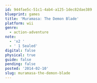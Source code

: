 ```yaml
---
id: 944fae5c-51c1-4ab4-a125-1dec82dae389
blueprint: games
title: 'Muramasa: The Demon Blade'
platform: wii
genre:
  - action-adventure
note:
  - 'x2 '
  - ' 1 Sealed'
digital: false
physical: true
guide: false
pending: false
posted: '2014-02-10'
slug: muramasa-the-demon-blade
---
```


